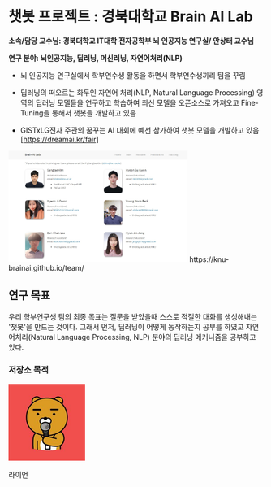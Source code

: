 # 챗봇 프로젝트 : 경북대학교 Brain AI Lab

**소속/담당 교수님: 경북대학교 IT대학 전자공학부 뇌 인공지능 연구실/ 안상태 교수님**

**연구 분야: 뇌인공지능, 딥러닝, 머신러닝, 자연어처리(NLP)**


- 뇌 인공지능 연구실에서 학부연수생 활동을 하면서 학부연수생끼리 팀을 꾸림

- 딥러닝의 떠오르는 화두인 자연어 처리(NLP, Natural Language Processing) 영역의 딥러닝 모델들을 연구하고 학습하여 최신 모델을 오픈소스로 가져오고 Fine-Tuning을 통해서 챗봇을 개발하고 있음

- GISTxLG전자 주관의 꿈꾸는 AI 대회에 예선 참가하여 챗봇 모델을 개발하고 있음 [https://dreamai.kr/fair]



<img src="Team_member.jpg" width="70%" height="70%">
https://knu-brainai.github.io/team/


## 연구 목표

우리 학부연구생 팀의 최종 목표는 질문을 받았을때 스스로 적절한 대화를 생성해내는 '챗봇'을 만드는 것이다. 그래서 먼저, 딥러닝이 어떻게 동작하는지 공부를 하였고  자연어처리(Natural Language Processing, NLP) 분야의 딥러닝 메커니즘을 공부하고 있다.

### 저장소 목적 
<img src="10R.jpg" width="30%" height="30%" title="Brain AI LaB" ALT="RYAN KAKAO"></img>

라이언
